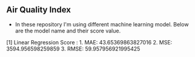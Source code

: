 ## Air Quality Index

* In these repository I'm using different machine learning model. Below are the model name and their score value.

[1] Linear Regression Score : 1. MAE: 43.65369863827016
                              2. MSE: 3594.956598259859
                              3. RMSE: 59.957956921995425

